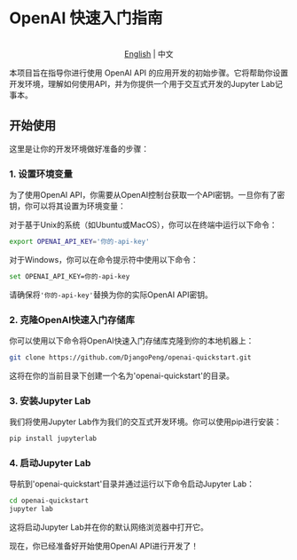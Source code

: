 # OpenAI 快速入门指南

<p align="center">
    <br> <a href="README-EN.md">English</a> | 中文
</p>

本项目旨在指导你进行使用 OpenAI API 的应用开发的初始步骤。它将帮助你设置开发环境，理解如何使用API，并为你提供一个用于交互式开发的Jupyter Lab记事本。

## 开始使用

这里是让你的开发环境做好准备的步骤：

### 1. 设置环境变量

为了使用OpenAI API，你需要从OpenAI控制台获取一个API密钥。一旦你有了密钥，你可以将其设置为环境变量：

对于基于Unix的系统（如Ubuntu或MacOS），你可以在终端中运行以下命令：

```bash
export OPENAI_API_KEY='你的-api-key'
```

对于Windows，你可以在命令提示符中使用以下命令：

```bash
set OPENAI_API_KEY=你的-api-key
```

请确保将`'你的-api-key'`替换为你的实际OpenAI API密钥。

### 2. 克隆OpenAI快速入门存储库

你可以使用以下命令将OpenAI快速入门存储库克隆到你的本地机器上：

```bash
git clone https://github.com/DjangoPeng/openai-quickstart.git
```

这将在你的当前目录下创建一个名为'openai-quickstart'的目录。

### 3. 安装Jupyter Lab

我们将使用Jupyter Lab作为我们的交互式开发环境。你可以使用pip进行安装：

```bash
pip install jupyterlab
```

### 4. 启动Jupyter Lab

导航到'openai-quickstart'目录并通过运行以下命令启动Jupyter Lab：

```bash
cd openai-quickstart
jupyter lab
```

这将启动Jupyter Lab并在你的默认网络浏览器中打开它。

现在，你已经准备好开始使用OpenAI API进行开发了！
